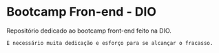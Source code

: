 # Bootcamp Fron-end - DIO
Repositório dedicado ao bootcamp front-end feito na DIO.
```
É necessário muita dedicação e esforço para se alcançar o fracasso.
```
